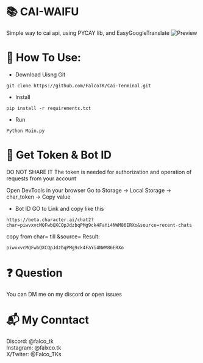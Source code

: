 
# 📚 CAI-WAIFU
Simple way to cai api, using PYCAY lib, and EasyGoogleTranslate
![Preview](https://github.com/FalcoTK/Cai-Terminal/blob/main/Annota.png "Preview")
# 🔨 How To Use:
- Download Uisng Git
```
git clone https://github.com/FalcoTK/Cai-Terminal.git
```
- Install
```
pip install -r requirements.txt
```
- Run
```
Python Main.py
```
# 🔑 Get Token & Bot ID

DO NOT SHARE IT The token is needed for authorization and operation of requests from your account

Open DevTools in your browser
Go to Storage -> Local Storage -> char_token -> Copy value

- Bot ID
GO to Link and copy like this
```
https://beta.character.ai/chat2?char=piwvxvcMQFwbQXCQpJdzbqPMg9ck4FaYi4NWM86ERXo&source=recent-chats
```
copy from char= till &source=
Result:
```
piwvxvcMQFwbQXCQpJdzbqPMg9ck4FaYi4NWM86ERXo
```

# ❓ Question
You can DM me on my discord or open issues
# 📬 My Conntact

Discord: @falco_tk  
Instagram: @falxco.tk  
X/Twiter: @Falco_TKs

